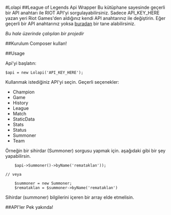 #Lolapi
##League of Legends Api Wrapper
Bu kütüphane sayesinde geçerli bir API anahtarı ile RIOT API'yi sorgulayabilirsiniz.
Sadece API_KEY_HERE yazan yeri Riot Games'den aldığınız kendi API anahtarınız ile değiştirin. Eğer geçerli bir API anahtarınız yoksa [buradan](developer.riotgames.com) bir tane alabilirsiniz.

_Bu hale üzerinde çalışılan bir projedir_

##Kurulum
Composer kullan!

##Usage

Api'yi başlatın:

```$api = new Lolapi('API_KEY_HERE');```

Kullanmak istediğiniz API'yi seçin.
Geçerli seçenekler:

- Champion
- Game
- History
- League
- Match
- StaticData
- Stats
- Status
- Summoner
- Team

Örneğin bir sihirdar (Summoner) sorgusu yapmak için.
aşağıdaki gibi bir şey yapabilirsin.

```
	$api->Summoner()->byName('remataklan'));

// veya
	
	$summoner = new Summoner;
	$remataklan = $summoner->byName('remataklan')

```

Sihirdar (summoner) bilgilerini içeren bir array elde etmelisin.


##API'ler
Pek yakında!